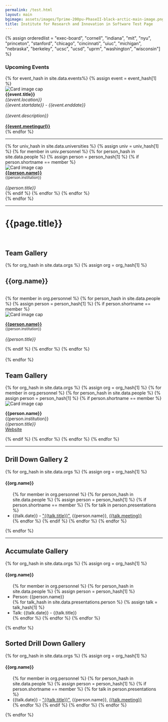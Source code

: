 ```yaml
---
permalink: /test.html
layout: main
bgimage: assets/images/Tprime-200pu-PhaseII-black-arctic-main-image.png
title: Institute for Research and Innovation in Software Test Page
---
```


{% assign orderedlist = "exec-board", "cornell", "indiana", "mit", "nyu", "princeton", "stanford", "chicago", "cincinnati", "uiuc", "michigan", "nebraska", "berkeley", "ucsc", "ucsd", "uprm", "washington", "wisconsin"] %}

<h3>Upcoming Events</h3>
 
<div class="container-fluid">
<div class="row">
{% for event_hash in site.data.events%}
{% assign event = event_hash[1] %}
       <div class="card" style="width: 22rem;">
         <img class="card-img-top" src="{{event.image}}" alt="Card image cap">
         <div class="card-body d-flex flex-column">
         <div class="card-text">
         <b>{{event.title}}</b><br>
         <i>{{event.location}}</i><br>
         <i>{{event.startdate}} - {{event.enddate}}</i><br><br>
         <i>{{event.description}}</i><br><br>
         </div>
         <div class="card-text mt-auto"><b><a href="{{event.meetingurl}}">{{event.meetingurl}}</a></b></div>
         </div>
       </div>
{% endfor %}
</div>
</div>

<hr>

<div class="container-fluid">
<div class="row">
{% for univ_hash in site.data.universities %}
{% assign univ = univ_hash[1] %}
  {% for member in univ.personnel  %}
     {% for person_hash in site.data.people %}
       {% assign person = person_hash[1] %}
       {% if person.shortname == member %}
       <div class="card" style="width: 12rem;">
         <img class="card-img-top" src="{{person.photo}}" alt="Card image cap">
         <div class="card-body d-flex flex-column">
         <div class="card-text">
         <b><a href="{{person.website}}">{{person.name}}</a></b><br>
         <small>{{person.institution}}</small><br><br>
         </div>
         <div class="card-text mt-auto"><i>{{person.title}}</i><br></div>
         </div>
       </div>
       {% endif %}
       {% endfor %}
  {% endfor %}
  <br>
{% endfor %}
</div>
</div>

<hr>

<h1>{{page.title}}</h1>
<br>

<h2>Team Gallery</h2>

<div class="container-fluid">
{% for org_hash in site.data.orgs %}
{% assign org = org_hash[1] %}
  <h2>{{org.name}}</h2><br>
  <div class="row">
  {% for member in org.personnel  %}
     {% for person_hash in site.data.people %}
       {% assign person = person_hash[1] %}
       {% if person.shortname == member %}
       <div class="card" style="width: 12rem;">
         <img class="card-img-top" src="{{person.photo}}" alt="Card image cap">
         <div class="card-body">
         <p class="card-text">
         <b><a href="{{person.website}}">{{person.name}}</a></b><br>
         <small>{{person.institution}}</small><br><br>
         <i>{{person.title}}</i><br>
         </p>
         </div>
       </div>
       {% endif %}
       {% endfor %}
  {% endfor %}
  </div>
  <br>
{% endfor %}
</div>

<h2>Team Gallery</h2>

<div class="container-fluid">
<div class="row">
{% for org_hash in site.data.orgs %}
{% assign org = org_hash[1] %}
  {% for member in org.personnel  %}
     {% for person_hash in site.data.people %}
       {% assign person = person_hash[1] %}
       {% if person.shortname == member %}
       <div class="card" style="width: 12rem;">
         <img class="card-img-top" src="{{person.photo}}" alt="Card image cap">
         <div class="card-body">
         <p class="card-text">
         <b>{{person.name}}</b><br>
         {{person.institution}}<br>
         <i>{{person.title}}</i><br>
         <a href="{{person.website}}">Website</a><br>
         </p>
         </div>
       </div>
       {% endif %}
       {% endfor %}
  {% endfor %}
{% endfor %}
</div>
</div>

<hr>
<h2>Drill Down Gallery 2</h2>

{% for org_hash in site.data.orgs %}
{% assign org = org_hash[1] %}
  <h4>{{org.name}}</h4>
  <ul>
  {% for member in org.personnel  %}
     {% for person_hash in site.data.people %}
       {% assign person = person_hash[1] %}
       {% if person.shortname == member %}
         {% for talk in person.presentations %}
         <li> {{talk.date}} - <a href="{{talk.url}}">"{{talk.title}}"</a>, {{person.name}}, <a href="{{talk.meetingurl}}">{{talk.meeting}}</a></li>
         {% endfor %}
       {% endif %}
       {% endfor %}
  {% endfor %}
  </ul>
{% endfor %}

<hr>

<h2>Accumulate Gallery</h2>

{% for org_hash in site.data.orgs %}
{% assign org = org_hash[1] %}
  <h4>{{org.name}}</h4>
  <ul>
  {% for member in org.personnel  %}
     {% for person_hash in site.data.people %}
       {% assign person = person_hash[1] %}
         <li> Person: {{person.name}} </li>
         {% for talk_hash in site.data.presentations.person %}
           {% assign talk = talk_hash[1] %}
           <li> Talk: {{talk.date}} - {{talk.title}} </li>
         {% endfor %}
       {% endfor %}
  {% endfor %}
  </ul>
{% endfor %}

<h2>Sorted Drill Down Gallery</h2>

{% for org_hash in site.data.orgs %}
{% assign org = org_hash[1] %}
  <h4>{{org.name}}</h4>
  <ul>
  {% for member in org.personnel  %}
     {% for person_hash in site.data.people %}
       {% assign person = person_hash[1] %}
       {% if person.shortname == member %}
         {% for talk in person.presentations %}
         <li> {{talk.date}} - <a href="{{talk.url}}">"{{talk.title}}"</a>, {{person.name}}, <a href="{{talk.meetingurl}}">{{talk.meeting}}</a></li>
         {% endfor %}
       {% endif %}
       {% endfor %}
  {% endfor %}
  </ul>
{% endfor %}

